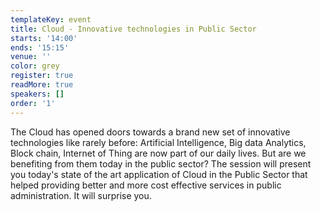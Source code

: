 ```yaml
---
templateKey: event
title: Cloud - Innovative technologies in Public Sector
starts: '14:00'
ends: '15:15'
venue: ''
color: grey
register: true
readMore: true
speakers: []
order: '1'
---
```


The Cloud has opened doors towards a brand new set of innovative technologies like rarely before: Artificial Intelligence, Big data Analytics, Block chain, Internet of Thing are now part of our daily lives. But are we benefiting from them today in the public sector? The session will present you today's state of the art application of Cloud in the Public Sector that helped providing better and more cost effective services in public administration. It will surprise you.
